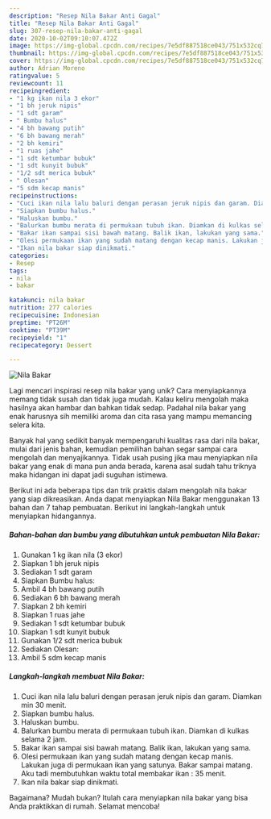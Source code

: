 ```yaml
---
description: "Resep Nila Bakar Anti Gagal"
title: "Resep Nila Bakar Anti Gagal"
slug: 307-resep-nila-bakar-anti-gagal
date: 2020-10-02T09:10:07.472Z
image: https://img-global.cpcdn.com/recipes/7e5df887518ce043/751x532cq70/nila-bakar-foto-resep-utama.jpg
thumbnail: https://img-global.cpcdn.com/recipes/7e5df887518ce043/751x532cq70/nila-bakar-foto-resep-utama.jpg
cover: https://img-global.cpcdn.com/recipes/7e5df887518ce043/751x532cq70/nila-bakar-foto-resep-utama.jpg
author: Adrian Moreno
ratingvalue: 5
reviewcount: 11
recipeingredient:
- "1 kg ikan nila 3 ekor"
- "1 bh jeruk nipis"
- "1 sdt garam"
- " Bumbu halus"
- "4 bh bawang putih"
- "6 bh bawang merah"
- "2 bh kemiri"
- "1 ruas jahe"
- "1 sdt ketumbar bubuk"
- "1 sdt kunyit bubuk"
- "1/2 sdt merica bubuk"
- " Olesan"
- "5 sdm kecap manis"
recipeinstructions:
- "Cuci ikan nila lalu baluri dengan perasan jeruk nipis dan garam. Diamkan min 30 menit."
- "Siapkan bumbu halus."
- "Haluskan bumbu."
- "Balurkan bumbu merata di permukaan tubuh ikan. Diamkan di kulkas selama 2 jam."
- "Bakar ikan sampai sisi bawah matang. Balik ikan, lakukan yang sama."
- "Olesi permukaan ikan yang sudah matang dengan kecap manis. Lakukan juga di permukaan ikan yang satunya. Bakar sampai matang. Aku tadi membutuhkan waktu total membakar ikan : 35 menit."
- "Ikan nila bakar siap dinikmati."
categories:
- Resep
tags:
- nila
- bakar

katakunci: nila bakar 
nutrition: 277 calories
recipecuisine: Indonesian
preptime: "PT26M"
cooktime: "PT39M"
recipeyield: "1"
recipecategory: Dessert

---
```



![Nila Bakar](https://img-global.cpcdn.com/recipes/7e5df887518ce043/751x532cq70/nila-bakar-foto-resep-utama.jpg)

Lagi mencari inspirasi resep nila bakar yang unik? Cara menyiapkannya memang tidak susah dan tidak juga mudah. Kalau keliru mengolah maka hasilnya akan hambar dan bahkan tidak sedap. Padahal nila bakar yang enak harusnya sih memiliki aroma dan cita rasa yang mampu memancing selera kita.



Banyak hal yang sedikit banyak mempengaruhi kualitas rasa dari nila bakar, mulai dari jenis bahan, kemudian pemilihan bahan segar sampai cara mengolah dan menyajikannya. Tidak usah pusing jika mau menyiapkan nila bakar yang enak di mana pun anda berada, karena asal sudah tahu triknya maka hidangan ini dapat jadi suguhan istimewa.


Berikut ini ada beberapa tips dan trik praktis dalam mengolah nila bakar yang siap dikreasikan. Anda dapat menyiapkan Nila Bakar menggunakan 13 bahan dan 7 tahap pembuatan. Berikut ini langkah-langkah untuk menyiapkan hidangannya.

<!--inarticleads1-->

##### Bahan-bahan dan bumbu yang dibutuhkan untuk pembuatan Nila Bakar:

1. Gunakan 1 kg ikan nila (3 ekor)
1. Siapkan 1 bh jeruk nipis
1. Sediakan 1 sdt garam
1. Siapkan  Bumbu halus:
1. Ambil 4 bh bawang putih
1. Sediakan 6 bh bawang merah
1. Siapkan 2 bh kemiri
1. Siapkan 1 ruas jahe
1. Sediakan 1 sdt ketumbar bubuk
1. Siapkan 1 sdt kunyit bubuk
1. Gunakan 1/2 sdt merica bubuk
1. Sediakan  Olesan:
1. Ambil 5 sdm kecap manis




<!--inarticleads2-->

##### Langkah-langkah membuat Nila Bakar:

1. Cuci ikan nila lalu baluri dengan perasan jeruk nipis dan garam. Diamkan min 30 menit.
1. Siapkan bumbu halus.
1. Haluskan bumbu.
1. Balurkan bumbu merata di permukaan tubuh ikan. Diamkan di kulkas selama 2 jam.
1. Bakar ikan sampai sisi bawah matang. Balik ikan, lakukan yang sama.
1. Olesi permukaan ikan yang sudah matang dengan kecap manis. Lakukan juga di permukaan ikan yang satunya. Bakar sampai matang. Aku tadi membutuhkan waktu total membakar ikan : 35 menit.
1. Ikan nila bakar siap dinikmati.




Bagaimana? Mudah bukan? Itulah cara menyiapkan nila bakar yang bisa Anda praktikkan di rumah. Selamat mencoba!
